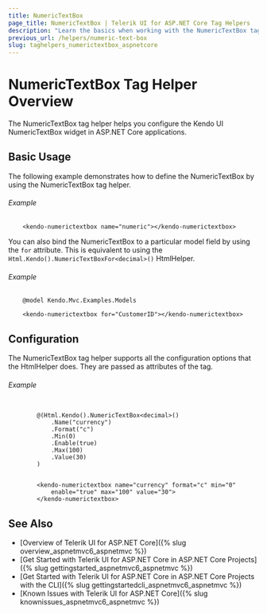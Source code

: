 ```yaml
---
title: NumericTextBox
page_title: NumericTextBox | Telerik UI for ASP.NET Core Tag Helpers
description: "Learn the basics when working with the NumericTextBox tag helper for ASP.NET Core (MVC 6 or ASP.NET Core MVC)."
previous_url: /helpers/numeric-text-box
slug: taghelpers_numerictextbox_aspnetcore
---
```


# NumericTextBox Tag Helper Overview

The NumericTextBox tag helper helps you configure the Kendo UI NumericTextBox widget in ASP.NET Core applications.

## Basic Usage

The following example demonstrates how to define the NumericTextBox by using the NumericTextBox tag helper.

###### Example

        <kendo-numerictextbox name="numeric"></kendo-numerictextbox>

You can also bind the NumericTextBox to a particular model field by using the `for` attribute. This is equivalent to using the `Html.Kendo().NumericTextBoxFor<decimal>()` HtmlHelper.

###### Example

        @model Kendo.Mvc.Examples.Models

        <kendo-numerictextbox for="CustomerID"></kendo-numerictextbox>

## Configuration

The NumericTextBox tag helper supports all the configuration options that the HtmlHelper does. They are passed as attributes of the tag.

###### Example

```tab-cshtml

        @(Html.Kendo().NumericTextBox<decimal>()
            .Name("currency")
            .Format("c")
            .Min(0)
            .Enable(true)
            .Max(100)
            .Value(30)
        )
```
```tab-tagHelper

        <kendo-numerictextbox name="currency" format="c" min="0"
            enable="true" max="100" value="30">
        </kendo-numerictextbox>
```

## See Also

* [Overview of Telerik UI for ASP.NET Core]({% slug overview_aspnetmvc6_aspnetmvc %})
* [Get Started with Telerik UI for ASP.NET Core in ASP.NET Core Projects]({% slug gettingstarted_aspnetmvc6_aspnetmvc %})
* [Get Started with Telerik UI for ASP.NET Core in ASP.NET Core Projects with the CLI]({% slug gettingstartedcli_aspnetmvc6_aspnetmvc %})
* [Known Issues with Telerik UI for ASP.NET Core]({% slug knownissues_aspnetmvc6_aspnetmvc %})
